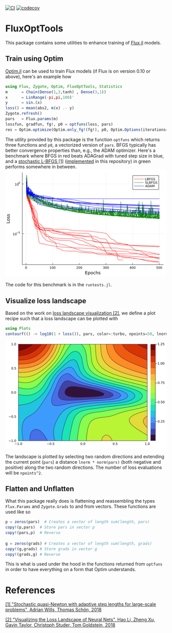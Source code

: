 [![CI](https://github.com/baggepinnen/FluxOptTools.jl/workflows/CI/badge.svg)](https://github.com/baggepinnen/FluxOptTools.jl/actions)
[![codecov](https://codecov.io/gh/baggepinnen/FluxOptTools.jl/branch/master/graph/badge.svg)](https://codecov.io/gh/baggepinnen/FluxOptTools.jl)

# FluxOptTools
This package contains some utilities to enhance training of [Flux.jl](https://github.com/FluxML/Flux.jl) models.
## Train using Optim
[Optim.jl](https://github.com/JuliaNLSolvers/Optim.jl) can be used to train Flux models (if Flux is on version 0.10 or above), here's an example how
```julia
using Flux, Zygote, Optim, FluxOptTools, Statistics
m      = Chain(Dense(1,3,tanh) , Dense(3,1))
x      = LinRange(-pi,pi,100)'
y      = sin.(x)
loss() = mean(abs2, m(x) .- y)
Zygote.refresh()
pars   = Flux.params(m)
lossfun, gradfun, fg!, p0 = optfuns(loss, pars)
res = Optim.optimize(Optim.only_fg!(fg!), p0, Optim.Options(iterations=1000, store_trace=true))
```
The utility provided by this package is the function `optfuns` which returns three functions and `p0`, a vectorized version of `pars`. BFGS typically has better convergence properties than, e.g., the ADAM optimizer. Here's a benchmark where BFGS in red beats ADAGrad with tuned step size in blue, and a [stochastic L-BFGS [1]](https://arxiv.org/abs/1802.04310) ([implemented](https://github.com/baggepinnen/FluxOptTools.jl/blob/master/src/SLBFGS.jl) in this repository) in green performs somewhere in between.
![losses](figs/losses.svg)

The code for this benchmark is in the `runtests.jl`.

## Visualize loss landscape
Based on the work on [loss landscape visualization [2]](https://arxiv.org/abs/1712.09913), we define a plot recipe such that a loss landscape can be plotted with
```julia
using Plots
contourf(() -> log10(1 + loss()), pars, color=:turbo, npoints=50, lnorm=1)
```
![landscape](figs/landscape.svg)

The landscape is plotted by selecting two random directions and extending the current point (`pars`) a distance `lnorm * norm(pars)` (both negative and positive) along the two random directions. The number of loss evaluations will be `npoints^2`.


## Flatten and Unflatten
What this package really does is flattening and reassembling the types `Flux.Params` and `Zygote.Grads` to and from vectors. These functions are used like so
```julia
p = zeros(pars)  # Creates a vector of length sum(length, pars)
copy!(p,pars)  # Store pars in vector p
copy!(pars,p)  # Reverse

g = zeros(grads) # Creates a vector of length sum(length, grads)
copy!(g,grads) # Store grads in vector g
copy!(grads,g) # Reverse
```
This is what is used under the hood in the functions returned from `optfuns` in order to have everything on a form that Optim understands.


# References
[[1] "Stochastic quasi-Newton with adaptive step lengths for large-scale problems", Adrian Wills, Thomas Schön, 2018](https://arxiv.org/abs/1802.04310)

[[2] "Visualizing the Loss Landscape of Neural Nets", Hao Li, Zheng Xu, Gavin Taylor, Christoph Studer, Tom Goldstein, 2018](https://arxiv.org/abs/1712.09913)
